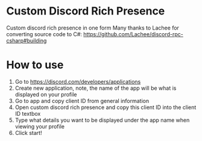 # Custom Discord Rich Presence
Custom discord rich presence in one form
Many thanks to Lachee for converting source code to C#: https://github.com/Lachee/discord-rpc-csharp#building
# How to use
1. Go to https://discord.com/developers/applications
2. Create new application, note, the name of the app will be what is displayed on your profile
3. Go to app and copy client ID from general information 
4. Open custom discord rich presence and copy this client ID into the client ID textbox
5. Type what details you want to be displayed under the app name when viewing your profile
6. Click start!
